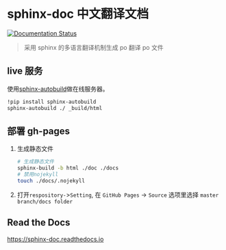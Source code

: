 # sphinx-doc 中文翻译文档

[![Documentation Status](https://readthedocs.org/projects/sphinx-doc/badge/?version=master)](https://sphinx-doc.readthedocs.io/zh_CN/master/?badge=master)

> 采用 sphinx 的多语言翻译机制生成 po 翻译 po 文件

## live 服务

使用[sphinx-autobuild](https://github.com/GaretJax/sphinx-autobuild)做在线服务器。

```sh
!pip install sphinx-autobuild
sphinx-autobuild ./ _build/html
```

## 部署 gh-pages

1. 生成静态文件

   ```sh
   # 生成静态文件
   sphinx-build -b html ./doc ./docs
   # 禁用nojekyll
   touch ./docs/.nojekyll
   ```

2. 打开`respository-`>`Setting`, 在 `GitHub Pages` -> `Source` 选项里选择 `master branch/docs folder`

## Read the Docs

<https://sphinx-doc.readthedocs.io>
